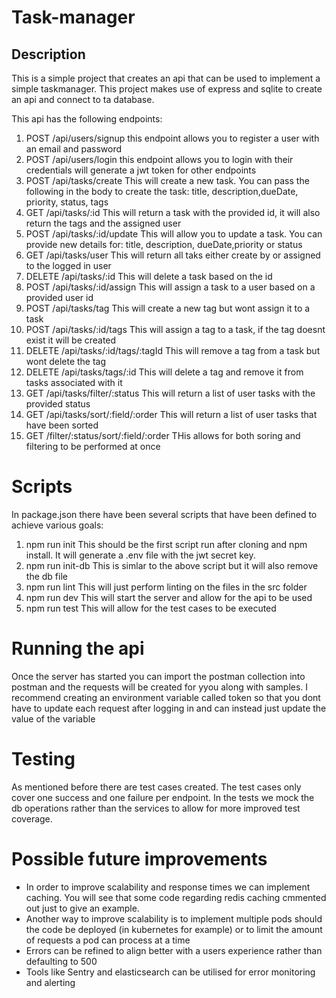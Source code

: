 # Task-manager

## Description

This is a simple project that creates an api that can be used to implement a simple taskmanager.
This project makes use of express and sqlite to create an api and connect to ta database.

This api has the following endpoints:
1. POST /api/users/signup this endpoint allows you to register a user with an email and password
2. POST /api/users/login this endpoint allows you to login with their credentials will generate a jwt token for other endpoints
3. POST /api/tasks/create This will create a new task. You can pass the following in the body to create the task: title, description,dueDate, priority, status, tags
4. GET /api/tasks/:id This will return a task with the provided id, it will also return the tags and the assigned user
5. POST /api/tasks/:id/update This will allow you to update a task. You can provide new details for: title, description,         dueDate,priority or status
6. GET /api/tasks/user This will return all taks either create by or assigned to  the logged in user
7. DELETE /api/tasks/:id This will delete a task based on the id
8. POST /api/tasks/:id/assign This will assign a task to a user based on a provided user id
9. POST /api/tasks/tag This will create a new tag but wont assign it to a task
10. POST /api/tasks/:id/tags This will assign a tag to a task, if the tag doesnt exist it will be created
11. DELETE /api/tasks/:id/tags/:tagId This will remove a tag from a task but wont delete the tag
12. DELETE /api/tasks/tags/:id This will delete a tag and remove it from tasks associated with it
13. GET /api/tasks/filter/:status This will return a list of user tasks with the provided status
14. GET /api/tasks/sort/:field/:order This will return a list of user tasks that have been sorted
15. GET /filter/:status/sort/:field/:order THis allows for both soring and filtering to be performed at once

# Scripts
In package.json there have been several scripts that have been defined to achieve various  goals:

1. npm run init This should be the first script run after cloning and npm install. It will generate a .env file with the jwt secret key. 
2. npm run init-db This is simlar to the above script but it will also remove the db file
3. npm run lint This will just perform linting on the files in the src folder
4. npm run dev This will start the server and allow for the api to be used
5. npm run test This will allow for the test cases to be executed

# Running the api
Once the server has started you can import the postman collection into postman and the requests will be created for yyou along with samples. I recommend creating an environment variable called token so that you dont have to update each request after logging in and can instead just update the value of the variable

# Testing
As mentioned before there are test cases created. The test cases only cover one success and one failure per endpoint. In the tests we mock the db operations rather than the services to allow for more improved test coverage.

# Possible future improvements

- In order to improve scalability and response times we can implement caching. You  will see that some code regarding redis caching cmmented out just to give an example.
- Another way to improve scalability is to implement multiple pods should the code be deployed (in kubernetes for example) or to limit the amount of requests a pod can process at a time
- Errors can be refined to align better with a users experience rather than defaulting to 500
- Tools like Sentry and elasticsearch can be utilised for error monitoring and alerting